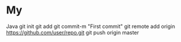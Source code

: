 # My
Java
git init
git add <folder>
git commit-m "First commit"
git remote add origin https://github.com/user/repo.git
git push origin master

